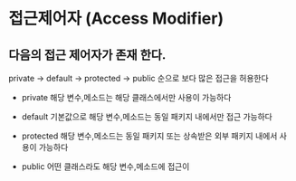 # 접근제어자 (Access Modifier)

## 다음의 접근 제어자가 존재 한다.

private -> default -> protected -> public 순으로 보다 많은 접근을 허용한다

* private
  해당 변수,메소드는 해당 클래스에서만 사용이 가능하다

* default
  기본값으로 해당 변수,메소드는 동일 패키지 내에서만 접근 가능하다
  
* protected
  해당 변수,메소드는 동일 패키지 또는 상속받은 외부 패키지 내에서 사용이 가능하다
  
* public
  어떤 클래스라도 해당 변수,메소드에 접근이 
